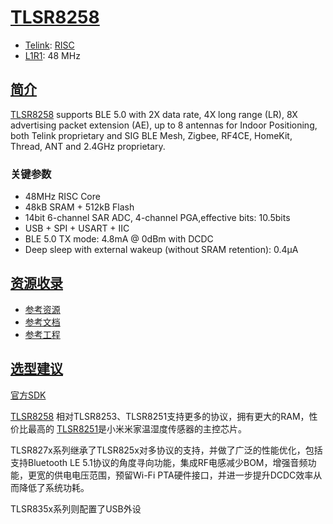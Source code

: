 ﻿# [TLSR8258](https://doc.soc.xin/TLSR8258)

* [Telink](https://www.telink-semi.com/): [RISC](https://github.com/SoCXin/RISC-V)
* [L1R1](https://github.com/SoCXin/Level): 48 MHz

## [简介](https://github.com/SoCXin/TLSR8258/wiki)

[TLSR8258](http://wiki.telink-semi.cn/wiki/chip-series/TLSR825x-Series/) supports BLE 5.0 with 2X data rate, 4X long range (LR), 8X advertising packet extension (AE), up to 8 antennas for Indoor Positioning, both Telink proprietary and SIG BLE Mesh, Zigbee, RF4CE, HomeKit, Thread, ANT and 2.4GHz proprietary.

### 关键参数

* 48MHz RISC Core
* 48kB SRAM + 512kB Flash
* 14bit 6-channel SAR ADC, 4-channel PGA,effective bits: 10.5bits
* USB + SPI + USART + IIC
* BLE 5.0 TX mode: 4.8mA @ 0dBm with DCDC
* Deep sleep with external wakeup (without SRAM retention): 0.4µA

## [资源收录](https://github.com/SoCXin)

* [参考资源](src/)
* [参考文档](docs/)
* [参考工程](project/)

## [选型建议](https://github.com/SoCXin)

[官方SDK](http://wiki.telink-semi.cn/wiki/IDE-and-Tools/IDE-for-TLSR8-Chips/)

[TLSR8258](https://github.com/SoCXin/TLSR8258) 相对TLSR8253、TLSR8251支持更多的协议，拥有更大的RAM，性价比最高的 [TLSR8251](https://github.com/SoCXin/TLSR8258)是小米米家温湿度传感器的主控芯片。

TLSR827x系列继承了TLSR825x对多协议的支持，并做了广泛的性能优化，包括支持Bluetooth LE 5.1协议的角度寻向功能，集成RF电感减少BOM，增强音频功能，更宽的供电电压范围，预留Wi-Fi PTA硬件接口，并进一步提升DCDC效率从而降低了系统功耗。

TLSR835x系列则配置了USB外设